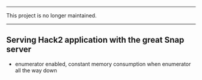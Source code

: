 -------------------------------------------------------------------------------

This project is no longer maintained.

-------------------------------------------------------------------------------


Serving Hack2 application with the great Snap server
-----------------------------------------------------

* enumerator enabled, constant memory consumption when enumerator all the way down
